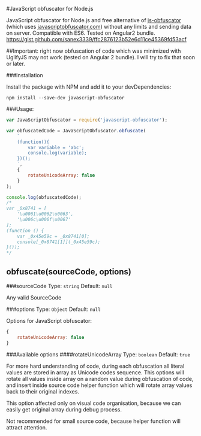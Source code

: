 #JavaScript obfuscator for Node.js

JavaScript obfuscator for Node.js and free alternative of [js-obfuscator](https://github.com/caiguanhao/js-obfuscator) (which uses [javascriptobfuscator.com](https://javascriptobfuscator.com/Javascript-Obfuscator.aspx)) without any limits and sending data on server.
Compatible with ES6.
Tested on Angular2 bundle.
https://gist.github.com/sanex3339/ffc2876123b52e6d11ce45369fd53acf

##Important: right now obfuscation of code which was minimized with UglifyJS may not work  (tested on Angular 2 bundle). I will try to fix that soon or later.

###Installation

Install the package with NPM and add it to your devDependencies:

`npm install --save-dev javascript-obfuscator`

###Usage:

```javascript
var JavaScriptObfuscator = require('javascript-obfuscator');

var obfuscatedCode = JavaScriptObfuscator.obfuscate(
    `
    (function(){
        var variable = 'abc';
        console.log(variable);
    })();
    `,
    {
        rotateUnicodeArray: false
    }
);

console.log(obfuscatedCode);
/*
var _0x8741 = [
    '\u0061\u0062\u0063',
    '\u006c\u006f\u0067'
];
(function () {
    var _0x45e59c = _0x8741[0];
    console[_0x8741[1]](_0x45e59c);
}());
*/
```

## obfuscate(sourceCode, options)

###sourceCode
Type: `string` Default: `null`

Any valid SourceCode

###options
Type: `Object` Default: `null`

Options for JavaScript obfuscator:

```javascript
{
    rotateUnicodeArray: false
}
```

###Available options
####rotateUnicodeArray
Type: `boolean` Default: `true`

For more hard understanding of code, during each obfuscation all literal values are stored in array as Unicode codes sequence.
This options will rotate all values inside array on a random value during obfuscation of code, and insert inside source code helper function
which will rotate array values back to their original indexes.

This option affected only on visual code organisation, because we can easily get original array during debug process.

Not recommended for small source code, because helper function will attract attention.